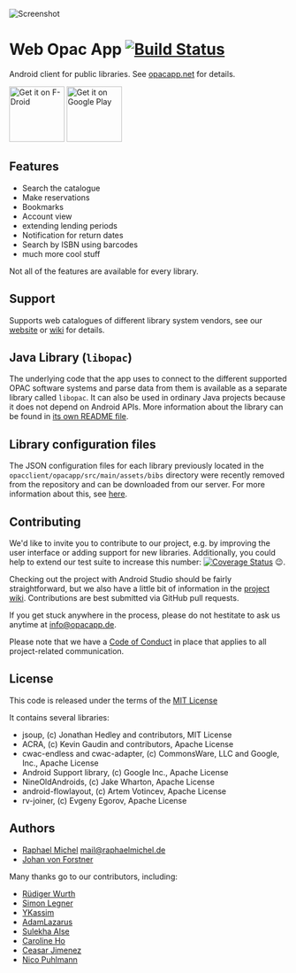 ![Screenshot](https://raw.githubusercontent.com/opacapp/opacclient/master/img/github_banner.png)

Web Opac App [![Build Status](https://travis-ci.org/opacapp/opacclient.svg?branch=master)](https://travis-ci.org/opacapp/opacclient)
============

Android client for public libraries. See [opacapp.net](http://opacapp.net) for details.

<a href="https://f-droid.org/repository/browse/?fdid=de.geeksfactory.opacclient" target="_blank">
<img src="https://f-droid.org/badge/get-it-on.png" alt="Get it on F-Droid" height="100"/></a>
<a href="https://play.google.com/store/apps/details?id=de.geeksfactory.opacclient" target="_blank">
<img src="https://play.google.com/intl/en_us/badges/images/generic/en-play-badge.png" alt="Get it on Google Play" height="100"/></a>

Features
--------
* Search the catalogue
* Make reservations
* Bookmarks
* Account view
* extending lending periods
* Notification for return dates
* Search by ISBN using barcodes
* much more cool stuff

Not all of the features are available for every library.

Support
-------
Supports web catalogues of different library system vendors, see our [website](http://de.opacapp.net/kompatibilitaet/) or [wiki](https://github.com/raphaelm/opacclient/wiki/Supported-library-types) for details.

Java Library (`libopac`)
------------------------
The underlying code that the app uses to connect to the different supported OPAC software systems and parse 
data from them is available as a separate library called `libopac`. It can also be used in ordinary Java 
projects because it does not depend on Android APIs. More information about the library can be found in 
[its own README file](https://github.com/opacapp/opacclient/blob/master/opacclient/libopac/README.md).

Library configuration files
---------------------------
The JSON configuration files for each library previously located in the `opacclient/opacapp/src/main/assets/bibs` directory were recently removed from the repository and can be downloaded from our server. For more information about this, see [here](https://github.com/opacapp/opacclient/blob/master/opacclient/opacapp/LIBRARY_DATA.md).

Contributing
------------
We'd like to invite you to contribute to our project, e.g. by improving the user interface or adding support
for new libraries. Additionally, you could help to extend our test suite to increase this number: [![Coverage Status](https://coveralls.io/repos/github/opacapp/opacclient/badge.svg?branch=master)](https://coveralls.io/github/opacapp/opacclient?branch=master) :wink:.

Checking out the project with Android Studio should be fairly straightforward, but we
also have a little bit of information in the [project wiki](https://github.com/opacapp/opacclient/wiki).
Contributions are best submitted via GitHub pull requests.

If you get stuck anywhere in the process, please do not hestitate to ask us anytime at info@opacapp.de.

Please note that we have a [Code of Conduct](https://github.com/opacapp/opacclient/blob/master/CODE_OF_CONDUCT.md)
in place that applies to all project-related communication.

License
-------
This code is released under the terms of the [MIT License](http://opensource.org/licenses/mit-license.php)

It contains several libraries:

* jsoup, (c) Jonathan Hedley and contributors, MIT License
* ACRA, (c) Kevin Gaudin and contributors, Apache License
* cwac-endless and cwac-adapter, (c) CommonsWare, LLC and Google, Inc., Apache License
* Android Support library, (c) Google Inc., Apache License
* NineOldAndroids, (c) Jake Wharton, Apache License
* android-flowlayout, (c) Artem Votincev, Apache License
* rv-joiner, (c) Evgeny Egorov, Apache License

Authors
-------
* [Raphael Michel](https://github.com/raphaelm) <mail@raphaelmichel.de>
* [Johan von Forstner](https://github.com/johan12345)

Many thanks go to our contributors, including:

* [Rüdiger Wurth](https://github.com/ruediger-w)
* [Simon Legner](https://github.com/simon04)
* [YKassim](https://github.com/YKassim)
* [AdamLazarus](https://github.com/AdamLazarus)
* [Sulekha Alse](https://github.com/YSulekha)
* [Caroline Ho](https://github.com/carolineh101)
* [Ceasar Jimenez](https://github.com/ceasarj)
* [Nico Puhlmann](https://github.com/NPuhlmann)
